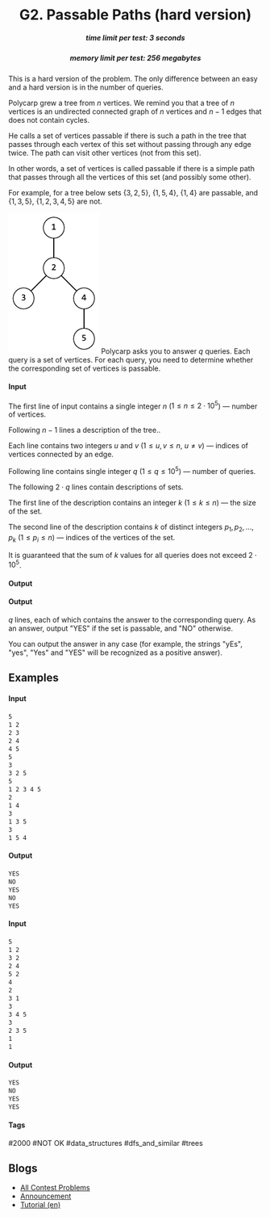 <h1 style='text-align: center;'> G2. Passable Paths (hard version)</h1>

<h5 style='text-align: center;'>time limit per test: 3 seconds</h5>
<h5 style='text-align: center;'>memory limit per test: 256 megabytes</h5>

This is a hard version of the problem. The only difference between an easy and a hard version is in the number of queries.

Polycarp grew a tree from $n$ vertices. We remind you that a tree of $n$ vertices is an undirected connected graph of $n$ vertices and $n-1$ edges that does not contain cycles.

He calls a set of vertices passable if there is such a path in the tree that passes through each vertex of this set without passing through any edge twice. The path can visit other vertices (not from this set).

In other words, a set of vertices is called passable if there is a simple path that passes through all the vertices of this set (and possibly some other).

For example, for a tree below sets $\{3, 2, 5\}$, $\{1, 5, 4\}$, $\{1, 4\}$ are passable, and $\{1, 3, 5\}$, $\{1, 2, 3, 4, 5\}$ are not.

 ![](images/b1b4a0adab4bb71796bacdb63ae0f8286f0c5bf8.png) Polycarp asks you to answer $q$ queries. Each query is a set of vertices. For each query, you need to determine whether the corresponding set of vertices is passable.

#### Input

The first line of input contains a single integer $n$ ($1 \le n \le 2 \cdot 10^5$) — number of vertices.

Following $n - 1$ lines a description of the tree..

Each line contains two integers $u$ and $v$ ($1 \le u, v \le n$, $u \ne v$) — indices of vertices connected by an edge.

Following line contains single integer $q$ ($1 \le q \le 10^5$) — number of queries.

The following $2 \cdot q$ lines contain descriptions of sets.

The first line of the description contains an integer $k$ ($1 \le k \le n$) — the size of the set.

The second line of the description contains $k$ of distinct integers $p_1, p_2, \dots, p_k$ ($1 \le p_i \le n$) — indices of the vertices of the set.

It is guaranteed that the sum of $k$ values for all queries does not exceed $2 \cdot 10^5$.

#### Output

#### Output

 $q$ lines, each of which contains the answer to the corresponding query. As an answer, output "YES" if the set is passable, and "NO" otherwise.

You can output the answer in any case (for example, the strings "yEs", "yes", "Yes" and "YES" will be recognized as a positive answer).

## Examples

#### Input


```text
5
1 2
2 3
2 4
4 5
5
3
3 2 5
5
1 2 3 4 5
2
1 4
3
1 3 5
3
1 5 4
```
#### Output


```text
YES
NO
YES
NO
YES
```
#### Input


```text
5
1 2
3 2
2 4
5 2
4
2
3 1
3
3 4 5
3
2 3 5
1
1
```
#### Output


```text
YES
NO
YES
YES
```


#### Tags 

#2000 #NOT OK #data_structures #dfs_and_similar #trees 

## Blogs
- [All Contest Problems](../Codeforces_Round_805_(Div._3).md)
- [Announcement](../blogs/Announcement.md)
- [Tutorial (en)](../blogs/Tutorial_(en).md)
